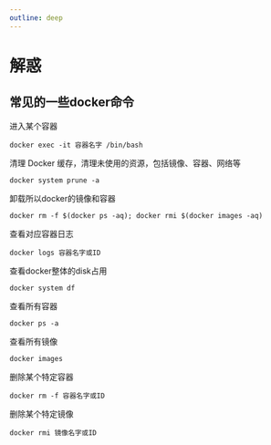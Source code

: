 ```yaml
---
outline: deep
---
```


# 解惑

## 常见的一些docker命令

进入某个容器

```
docker exec -it 容器名字 /bin/bash
```

清理 Docker 缓存，清理未使用的资源，包括镜像、容器、网络等

```
docker system prune -a
```

卸载所以docker的镜像和容器

```
docker rm -f $(docker ps -aq); docker rmi $(docker images -aq)
```

查看对应容器日志

```
docker logs 容器名字或ID
```

查看docker整体的disk占用

```
docker system df
```

查看所有容器

```
docker ps -a
```

查看所有镜像

```
docker images
```

删除某个特定容器

```
docker rm -f 容器名字或ID
```

删除某个特定镜像

```
docker rmi 镜像名字或ID
```
